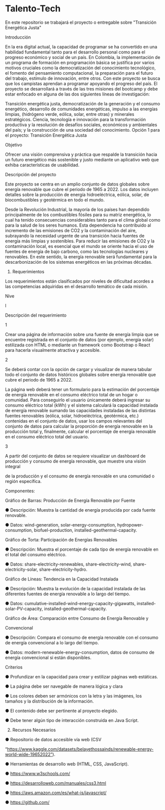 # Talento-Tech
En este repositorio se trabajará el proyecto o entregable sobre "Transición Energética Justa"

Introducción

En la era digital actual, la capacidad de programar se ha convertido en una habilidad fundamental tanto para el desarrollo personal como para el progreso económico y social de un país. En Colombia, la implementación de un programa de formación en programación básica se justifica por varios motivos cruciales como la democratización del conocimiento tecnológico, el fomento del pensamiento computacional, la preparación para el futuro del trabajo, estímulo de innovación, entre otros. Con este proyecto se busca que los campistas aprendan a programar apoyando el progreso del país. El proyecto se desarrollará a través de las tres misiones del bootcamp y debe estar enfocado en alguna de las dos siguientes líneas de investigación:

Transición energética justa, democratización de la generación y el consumo energético, desarrollo de comunidades energéticas, impulso a las energías limpias, (hidrógeno verde, eólica, solar, entre otras) y minerales estratégicos.
Ciencia, tecnología e innovación para la transformación productiva y la resolución de desafíos sociales, económicos y ambientales del país; y la construcción de una sociedad del conocimiento.
Opción 1 para el proyecto: Transición Energética Justa

Objetivo

Ofrecer una visión comprensiva y práctica que respalde la transición hacia un futuro energético más sostenible y justo mediante un aplicativo web que exhiba características de usabilidad.

Descripción del proyecto

Este proyecto se centra en un amplio conjunto de datos globales sobre energía renovable que cubre el periodo de 1965 a 2022. Los datos incluyen detalles sobre la producción de energía hidroeléctrica, eólica, solar, de biocombustibles y geotérmica en todo el mundo.

Desde la Revolución Industrial, la mayoría de los países han dependido principalmente de los combustibles fósiles para su matriz energética, lo cual ha tenido consecuencias considerables tanto para el clima global como para la salud de los seres humanos. Esta dependencia ha contribuido al incremento de las emisiones de CO2 y la contaminación del aire, subrayando la necesidad urgente de una transición hacia fuentes de energía más limpias y sostenibles. Para reducir las emisiones de CO2 y la contaminación local, es esencial que el mundo se oriente hacia el uso de fuentes de energía de bajo carbono, como las tecnologías nucleares y renovables. En este sentido, la energía renovable será fundamental para la descarbonización de los sistemas energéticos en las próximas décadas.

1. Requerimientos

Los requerimientos están clasificados por niveles de dificultad acordes a las competencias adquiridas en el desarrollo temático de cada misión.


Nive

l

Descripción del requerimiento

1

Crear una página de información sobre una fuente de energía limpia que se encuentre registrada en el conjunto de datos (por ejemplo, energía solar) estilizada con HTML o mediante un framework como Bootstrap o React para hacerla visualmente atractiva y accesible.

2

Se deberá contar con la opción de cargar y visualizar de manera tabular todo el conjunto de datos históricos globales sobre energía renovable que cubre el periodo de 1965 a 2022.

La página web deberá tener un formulario para la estimación del porcentaje de energía renovable en el consumo eléctrico total de un hogar o comunidad. Para conseguirlo el usuario únicamente deberá ingresar su consumo eléctrico total (kWh) y el sistema calculará la capacidad instalada de energía renovable sumando las capacidades instaladas de las distintas fuentes renovables (eólica, solar, hidroeléctrica, geotérmica, etc.) contenidas en el conjunto de datos, usar los campos relevantes del conjunto de datos para calcular la proporción de energía renovable en la producción total y, finalmente, calcular el porcentaje de energía renovable en el consumo eléctrico total del usuario.

3

A partir del conjunto de datos se requiere visualizar un dashboard de producción y consumo de energía renovable, que muestre una visión integral

 

de la producción y el consumo de energía renovable en una comunidad o región específica.

Componentes:

Gráfico de Barras: Producción de Energía Renovable por Fuente

●      Descripción: Muestra la cantidad de energía producida por cada fuente renovable.

●      Datos: wind-generation, solar-energy-consumption, hydropower-consumption, biofuel-production, installed-geothermal-capacity.

Gráfico de Torta: Participación de Energías Renovables

●      Descripción: Muestra el porcentaje de cada tipo de energía renovable en el total del consumo eléctrico.

●      Datos: share-electricity-renewables, share-electricity-wind, share-electricity-solar, share-electricity-hydro.

Gráfico de Líneas: Tendencia en la Capacidad Instalada 

●      Descripción: Muestra la evolución de la capacidad instalada de las diferentes fuentes de energía renovable a lo largo del tiempo.

●      Datos: cumulative-installed-wind-energy-capacity-gigawatts, installed-solar-PV-capacity, installed-geothermal-capacity.

Gráfico de Área: Comparación entre Consumo de Energía Renovable y

Convencional

●      Descripción: Compara el consumo de energía renovable con el consumo de energía convencional a lo largo del tiempo.

●      Datos: modern-renewable-energy-consumption, datos de consumo de energía convencional si están disponibles.


Criterios

● Profundizar en la capacidad para crear y estilizar páginas web estáticas.

● La página debe ser navegable de manera lógica y clara

● Los colores deben ser armónicos con la letra y las imágenes, los tamaños y la distribución de la información.

● El contenido debe ser pertinente al proyecto elegido.

● Debe tener algún tipo de interacción construida en Java Script.

2. Recursos Necesarios

● Repositorio de datos accesible vía web (CSV

“https://www.kaggle.com/datasets/belayethossainds/renewable-energy-world-wide-19652022”).

● Herramientas de desarrollo web (HTML, CSS, JavaScript).

● https://www.w3schools.com/

● https://desarrolloweb.com/manuales/css3.html

● https://aws.amazon.com/es/what-is/javascript/

● https://github.com/
